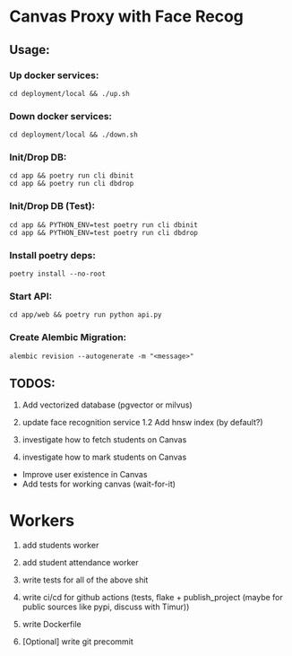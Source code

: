 # Canvas Proxy with Face Recog

## Usage:

### Up docker services:

```
cd deployment/local && ./up.sh
```

### Down docker services:

```
cd deployment/local && ./down.sh
```

### Init/Drop DB:

```
cd app && poetry run cli dbinit
cd app && poetry run cli dbdrop
```

### Init/Drop DB (Test):

```
cd app && PYTHON_ENV=test poetry run cli dbinit
cd app && PYTHON_ENV=test poetry run cli dbdrop
```

### Install poetry deps:

```
poetry install --no-root
```

### Start API:

```
cd app/web && poetry run python api.py
```

### Create Alembic Migration:

```
alembic revision --autogenerate -m "<message>"
```

## TODOS:

1. Add vectorized database (pgvector or milvus)
2. update face recognition service
   1.2 Add hnsw index (by default?)

3. investigate how to fetch students on Canvas
4. investigate how to mark students on Canvas

- Improve user existence in Canvas
- Add tests for working canvas (wait-for-it)

# Workers

1. add students worker
2. add student attendance worker

3. write tests for all of the above shit
4. write ci/cd for github actions (tests, flake + publish_project (maybe for public sources like pypi, discuss with Timur))
5. write Dockerfile
6. [Optional] write git precommit
